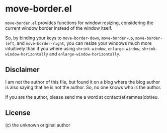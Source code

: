 move-border.el
==============

`move-border.el` provides functions for window resizing, considering the current
window border instead of the window itself.

So, by binding your keys to `move-border-down`, `move-border-up`,
`move-border-left`, and `move-border-right`, you can resize your windows much more
intuitively than if you where using `shrink-window`, `enlarge-window`,
`shrink-window-horizontally` and `enlarge-window-horizontally`.


Disclaimer
----------

I am not the author of this file, but found it on a blog where the blog author
is also saying that he is not the author. So, no one knows who is the author.

If you are the author, please send me a word at contact(at)ramnes(dot)eu.


License
-------

(c) the unknown original author

